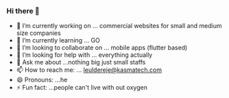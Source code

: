 ### Hi there 👋
- 🔭 I’m currently working on ... commercial websites for small and medium size companies
- 🌱 I’m currently learning ... GO
- 👯 I’m looking to collaborate on ... mobile apps (flutter based)
- 🤔 I’m looking for help with ... everything actually 
- 💬 Ask me about ...nothing big just small staffs 
- 📫 How to reach me: ... leuldereje@kasmatech.com
- 😄 Pronouns: ...he
- ⚡ Fun fact: ...people can't live with out oxygen 
